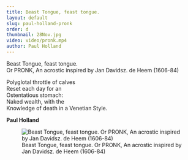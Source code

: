 ```yaml
---
title: Beast Tongue, feast tongue.
layout: default
slug: paul-holland-pronk
order: d
thumbnail: 28Nov.jpg
video: video/pronk.mp4
author: Paul Holland
---
```


Beast Tongue, feast tongue.  
Or PRONK, An acrostic inspired by Jan Davidsz. de Heem (1606-84)   

Polyglotal throttle of calves  
Reset each day for an  
Ostentatious stomach:  
Naked wealth, with the  
Knowledge of death in a Venetian Style. 

**Paul Holland**

<figure class="figure">
  <img src="{{ site.url }}/images/creative/4.jpg" class="figure-img img-fluid rounded" alt="Beast Tongue, feast tongue.  
  Or PRONK, An acrostic inspired by Jan Davidsz. de Heem (1606-84)  ">
  <figcaption class="figure-caption">Beast Tongue, feast tongue.  
  Or PRONK, An acrostic inspired by Jan Davidsz. de Heem (1606-84)  </figcaption>
</figure>
